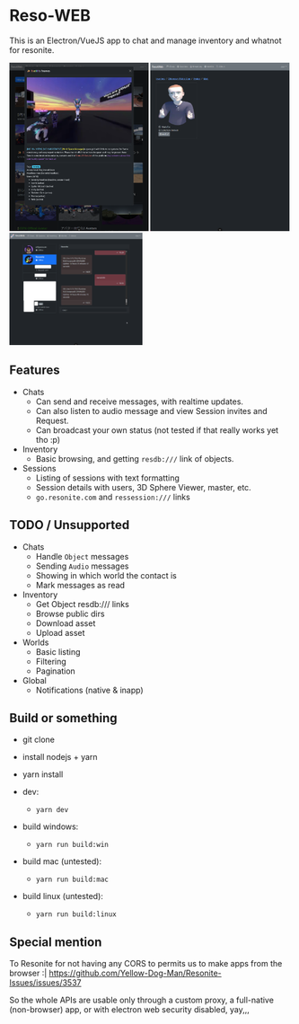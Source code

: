 # Reso-WEB

This is an Electron/VueJS app to chat and manage inventory and whatnot for resonite.

<p float="left">
<img src="./screenshot1.png" height="300px"/>
<img src="./screenshot2.png" height="300px"/>
<img src="./screenshot3.png" height="200px"/>
</p>

## Features

- Chats
  - Can send and receive messages, with realtime updates.
  - Can also listen to audio message and view Session invites and Request.
  - Can broadcast your own status (not tested if that really works yet tho :p)
- Inventory
  - Basic browsing, and getting `resdb:///` link of objects.
- Sessions
  - Listing of sessions with text formatting
  - Session details with users, 3D Sphere Viewer, master, etc.
  - `go.resonite.com` and `ressession:///` links

## TODO / Unsupported

- Chats
  - Handle `Object` messages
  - Sending `Audio` messages
  - Showing in which world the contact is
  - Mark messages as read
- Inventory
  - Get Object resdb:/// links
  - Browse public dirs
  - Download asset
  - Upload asset
- Worlds
  - Basic listing
  - Filtering
  - Pagination
- Global
  - Notifications (native & inapp)

## Build or something

- git clone
- install nodejs + yarn
- yarn install

- dev:
  - `yarn dev`
- build windows:
  - `yarn run build:win`
- build mac (untested):
  - `yarn run build:mac`
- build linux (untested):
  - `yarn run build:linux`

## Special mention

To Resonite for not having any CORS to permits us to make apps from the browser :| https://github.com/Yellow-Dog-Man/Resonite-Issues/issues/3537

So the whole APIs are usable only through a custom proxy, a full-native (non-browser) app, or with electron web security disabled, yay,,,
